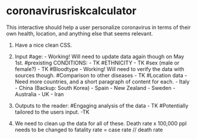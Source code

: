 # coronavirusriskcalculator

This interactive should help a user personalize coronavirus in terms of their own health, location, and anything else that seems relevant.

1) Have a nice clean CSS.
2) Input
  \#age:
    \- Working!  Will need to update data again though on May 1st.
  \#prexisting CONDITIONS:
    \- TK
  \#ETHNICITY
    \- TK
  \#sex (male or female?)
    \- TK
  \#Bloodtype
    \- Working!   Will need to verify the data with sources though.
  \#Comparison to other diseases
    \- TK
  \#Location data
    \- Need more countries, and a short paragraph of content for each.
      \- Italy
      \- China (Backup: South Korea)
      \- Spain
      \- New Zealand
      \- Sweden
      \- Australia
      \- UK
      \- Iran

3)  Outputs to the reader:
    \#Engaging analysis of the data
    \- TK
    \#Potentially tailored to the users input.
      \-TK

4) We need to clean up the data for all of these. Death rate x 100,000 ppl needs to be changed to fatality rate = case rate // death rate
